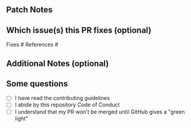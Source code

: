 <!--  Thanks for sending a pull request!  Here are some tips for you:
1. If this is your first time, read our contributor guidelines  https://github.com/HackAssistant/registration/blob/master/.github/CONTRIBUTING.md
-->

## Patch Notes
<!-- Specify in short lines if you are fixing bugs, improving software or implementing news to Hackassistant-->


## Which issue(s) this PR fixes (optional) 
<!-- Fixes #<issue number>(, fixes #<issue_number>, ...) format, will close the issue(s) when PR gets merged)-->
<!-- References #<issue number>(, references #<issue_number>, ...) format, will reference the issue(s) when PR gets merged but won't close it)-->
Fixes #
References #

## Additional Notes (optional)
<!-- Do you want to add anything else? We :heart: to hear your opinions!-->


## Some questions
- [ ] I have read the contributing guidelines
- [ ] I abide by this repository Code of Conduct
- [ ] I understand that my PR won't be merged until GitHub gives a "green light"

<!-- You can leave this and check them once the PR has been created.-->
<!-- Please check them before merging, thank you so much for your help!-->
